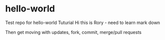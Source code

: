 # hello-world
Test repo for hello-world Tuturial
Hi this is Rory - need to learn mark down

Then get moving with updates, fork, commit, merge/pull requests
